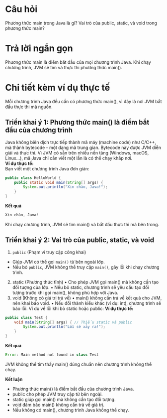 # Câu hỏi
Phương thức main trong Java là gì? Vai trò của public, static, và void trong phương thức main?

# Trả lời ngắn gọn  
Phương thức main là điểm bắt đầu của mọi chương trình Java. Khi chạy chương trình, JVM sẽ tìm và thực thi phương thức main().

# Chi tiết kèm ví dụ thực tế  
Mỗi chương trình Java đều cần có phương thức main(), vì đây là nơi JVM bắt đầu thực thi mã nguồn.

## Triển khai ý 1: Phương thức main() là điểm bắt đầu của chương trình
Java không biên dịch trực tiếp thành mã máy (machine code) như C/C++, mà thành bytecode - một dạng mã trung gian. Bytecode này được JVM diễn giải và thực thi. Vì JVM có sẵn trên nhiều nền tảng (Windows, macOS, Linux…), mã Java chỉ cần viết một lần là có thể chạy khắp nơi.  
**Ví dụ thực tế:**  
Bạn viết một chương trình Java đơn giản:  
```java
public class HelloWorld {
    public static void main(String[] args) {
        System.out.println("Xin chào, Java!");
    }
}
```
**Kết quả**
```java
Xin chào, Java!
```
Khi chạy chương trình, JVM sẽ tìm main() và bắt đầu thực thi mã bên trong.

## Triển khai ý 2: Vai trò của public, static, và void  
 1. `public` (Phạm vi truy cập công khai)
* Giúp JVM có thể gọi `main()` từ bên ngoài lớp.
* Nếu bỏ `public`, JVM không thể truy cập `main()`, gây lỗi khi chạy chương trình.
 2. static (Phương thức tĩnh)
•	Cho phép JVM gọi main() mà không cần tạo đối tượng của lớp.
•	Nếu bỏ static, chương trình sẽ yêu cầu tạo đối tượng trước khi gọi main(), không phù hợp với Java.
3. void (Không có giá trị trả về)
•	main() không cần trả về kết quả cho JVM, nên khai báo void.
•	Nếu đổi thành kiểu khác (ví dụ: int), chương trình sẽ báo lỗi.
Ví dụ về lỗi khi bỏ static hoặc public:
**Ví dụ thực tế:**    
```java
public class Test {
    void main(String[] args) { // Thiếu static và public
        System.out.println("Lỗi sẽ xảy ra!");
    }
}
```
**Kết quả**
```java
Error: Main method not found in class Test
```
JVM không thể tìm thấy main() đúng chuẩn nên chương trình không thể chạy.

**Kết luận**
*	Phương thức main() là điểm bắt đầu của chương trình Java.
*	public cho phép JVM truy cập từ bên ngoài.
*	static giúp gọi main() mà không cần tạo đối tượng.
*	void đảm bảo main() không cần trả về giá trị.
*	Nếu không có main(), chương trình Java không thể chạy.
